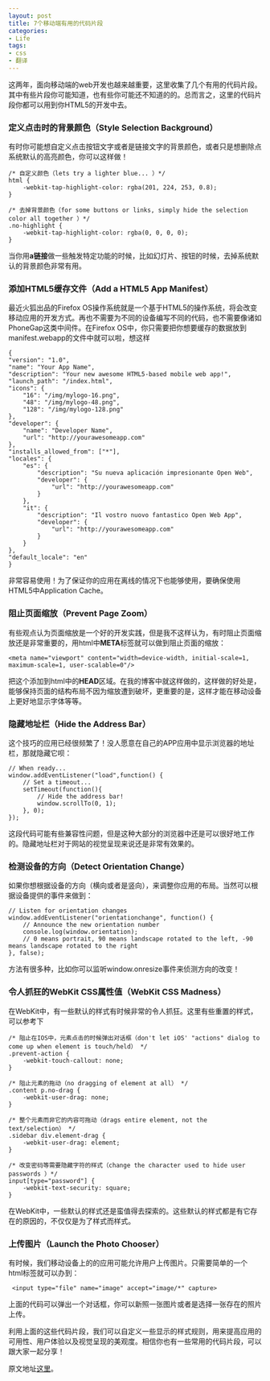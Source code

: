 ```yaml
---
layout: post
title: 7个移动端有用的代码片段
categories:
- Life
tags:
- css
- 翻译
---
```


这两年，面向移动端的web开发也越来越重要，这里收集了几个有用的代码片段。其中有些片段你可能知道，也有些你可能还不知道的的。总而言之，这里的代码片段你都可以用到你HTML5的开发中去。

### 定义点击时的背景颜色（Style Selection Background） ###

有时你可能想自定义点击按钮文字或者是链接文字的背景颜色，或者只是想删除点系统默认的高亮颜色，你可以这样做！

    /* 自定义颜色（lets try a lighter blue... ）*/
	html {
	    -webkit-tap-highlight-color: rgba(201, 224, 253, 0.8);
	}
	
	/* 去掉背景颜色（for some buttons or links, simply hide the selection color all together ）*/
	.no-highlight {
	    -webkit-tap-highlight-color: rgba(0, 0, 0, 0);
	}

当你用**a链接**做一些触发特定功能的时候，比如幻灯片、按钮的时候，去掉系统默认的背景颜色非常有用。

### 添加HTML5缓存文件（Add a HTML5 App Manifest） ###

最近火狐出品的Firefox OS操作系统就是一个基于HTML5的操作系统，将会改变移动应用的开发方式。再也不需要为不同的设备编写不同的代码，也不需要像诸如PhoneGap这类中间件。在Firefox OS中，你只需要把你想要缓存的数据放到manifest.webapp的文件中就可以啦，想这样

    {
    "version": "1.0",
    "name": "Your App Name",
    "description": "Your new awesome HTML5-based mobile web app!",
    "launch_path": "/index.html",
    "icons": {
        "16": "/img/mylogo-16.png",
        "48": "/img/mylogo-48.png",
        "128": "/img/mylogo-128.png"
    },
    "developer": {
        "name": "Developer Name",
        "url": "http://yourawesomeapp.com"
    },
    "installs_allowed_from": ["*"],
    "locales": {
        "es": {
            "description": "Su nueva aplicación impresionante Open Web",
            "developer": {
                "url": "http://yourawesomeapp.com"
            }
        },
        "it": {
            "description": "Il vostro nuovo fantastico Open Web App",
            "developer": {
                "url": "http://yourawesomeapp.com"
            }
        }
    },
    "default_locale": "en"
	}

非常容易使用！为了保证你的应用在离线的情况下也能够使用，要确保使用HTML5中Application Cache。

### 阻止页面缩放（Prevent Page Zoom） ###

有些观点认为页面缩放是一个好的开发实践，但是我不这样认为，有时阻止页面缩放还是非常重要的，用html中**META**标签就可以做到阻止页面的缩放：

    <meta name="viewport" content="width=device-width, initial-scale=1, maximum-scale=1, user-scalable=0"/>

把这个添加到html中的**HEAD**区域。在我的博客中就这样做的，这样做的好处是，能够保持页面的结构布局不因为缩放遭到破坏，更重要的是，这样才能在移动设备上更好地显示字体等等。

### 隐藏地址栏（Hide the Address Bar） ###

这个技巧的应用已经很频繁了！没人愿意在自己的APP应用中显示浏览器的地址栏，那就隐藏它呗：

    // When ready...
	window.addEventListener("load",function() {
	    // Set a timeout...
	    setTimeout(function(){
	        // Hide the address bar!
	        window.scrollTo(0, 1);
	    }, 0);
	});

这段代码可能有些兼容性问题，但是这种大部分的浏览器中还是可以很好地工作的。隐藏地址栏对于网站的视觉呈现来说还是非常有效果的。

### 检测设备的方向（Detect Orientation Change） ###

如果你想根据设备的方向（横向或者是竖向），来调整你应用的布局。当然可以根据设备提供的事件来做到：

    // Listen for orientation changes
	window.addEventListener("orientationchange", function() {
	    // Announce the new orientation number
	    console.log(window.orientation);
	    // 0 means portrait, 90 means landscape rotated to the left, -90 means landscape rotated to the right
	}, false);

方法有很多种，比如你可以监听window.onresize事件来侦测方向的改变！

### 令人抓狂的WebKit CSS属性值（WebKit CSS Madness） ###

在WebKit中，有一些默认的样式有时候非常的令人抓狂。这里有些重置的样式，可以参考下

    /* 阻止在IOS中，元素点击的时候弹出对话框（don't let iOS' "actions" dialog to come up when element is touch/held） */
	.prevent-action {
	    -webkit-touch-callout: none;
	}
	
	/* 阻止元素的拖动（no dragging of element at all） */
	.content p.no-drag {
	    -webkit-user-drag: none;
	}
	
	/* 整个元素而非它的内容可拖动（drags entire element, not the text/selection） */
	.sidebar div.element-drag {
	    -webkit-user-drag: element;
	}
	
	/* 改变密码等需要隐藏字符的样式（change the character used to hide user passwords ）*/
	input[type="password"] {
	    -webkit-text-security: square;
	}

在WebKit中，一些默认的样式还是蛮值得去探索的。这些默认的样式都是有它存在的原因的，不仅仅是为了样式而样式。

### 上传图片（Launch the Photo Chooser） ###

有时候，我们移动设备上的的应用可能允许用户上传图片。只需要简单的一个html标签就可以办到：

     <input type="file" name="image" accept="image/*" capture>

上面的代码可以弹出一个对话框，你可以新照一张图片或者是选择一张存在的照片上传。

利用上面的这些代码片段，我们可以自定义一些显示的样式规则，用来提高应用的可用性、用户体验以及视觉呈现的美观度。相信你也有一些常用的代码片段，可以跟大家一起分享！

原文地址[这里](http://tech.pro/blog/1557/7-useful-mobile-html-css-and-javascript-snippets?utm_source=html5weekly&utm_medium=email)。

